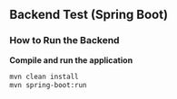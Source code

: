 
## Backend Test (Spring Boot)

### How to Run the Backend

**Compile and run the application**
   ```bash
   mvn clean install
   mvn spring-boot:run
